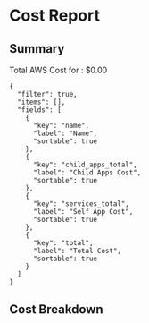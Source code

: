# Cost Report

## Summary

Total AWS Cost for : $0.00

```json:table
{
  "filter": true,
  "items": [],
  "fields": [
    {
      "key": "name",
      "label": "Name",
      "sortable": true
    },
    {
      "key": "child_apps_total",
      "label": "Child Apps Cost",
      "sortable": true
    },
    {
      "key": "services_total",
      "label": "Self App Cost",
      "sortable": true
    },
    {
      "key": "total",
      "label": "Total Cost",
      "sortable": true
    }
  ]
}
```

## Cost Breakdown
